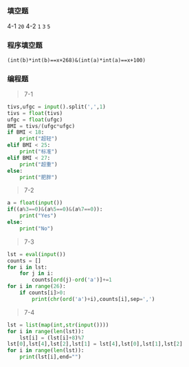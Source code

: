 ### 填空题
4-1 `20`
4-2 `1` `3` `5`

### 程序填空题
`(int(b)*int(b)==x+268)&(int(a)*int(a)==x+100)`
### 编程题
> 7-1
```py
tivs,ufgc = input().split(',',1)
tivs = float(tivs)
ufgc = float(ufgc)
BMI = tivs/(ufgc*ufgc)
if BMI < 18:
    print("超轻")
elif BMI < 25:
    print("标准")
elif BMI < 27:
    print("超重")
else:
    print("肥胖")
```
> 7-2
```py
a = float(input())
if((a%3==0)&(a%5==0)&(a%7==0)):
    print("Yes")
else:
    print("No")
```
> 7-3
```py
lst = eval(input())
counts = []
for i in lst:
    for j in i:
        counts[ord(j)-ord('a')]+=1
for i in range(26):
    if counts[i]>0:
        print(chr(ord('a')+i),counts[i],sep=',')
```
> 7-4
```py
lst = list(map(int,str(input())))
for i in range(len(lst)):
    lst[i] = (lst[i]+8)%7
lst[0],lst[4],lst[2],lst[1] = lst[4],lst[0],lst[1],lst[2]
for i in range(len(lst)):
    print(lst[i],end="")
```
